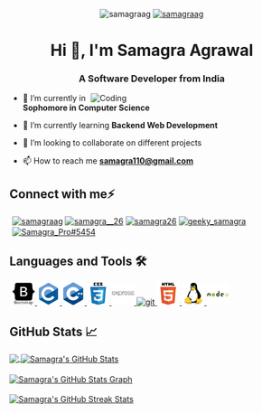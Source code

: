 <p align="center">
<img src="https://komarev.com/ghpvc/?username=samagraag&label=Profile%20views&color=0e75b6&style=flat" alt="samagraag" />
 <a href="https://github.com/samagraag?tab=followers"> 
  <img src="https://img.shields.io/github/followers/samagraag.svg?style=social&label=Follow" alt="samagraag" />
 </a>
</p>

<h1 align="center">Hi 👋, I'm Samagra Agrawal</h1>
<h3 align="center">A Software Developer from India</h3>


<!-- <p align="left"> <a href="https://github.com/ryo-ma/github-profile-trophy"><img src="https://github-profile-trophy.vercel.app/?username=samagraag" alt="samagraag" /></a> </p> -->
<img align="right" alt="Coding" width="360" src="https://media1.giphy.com/media/qgQUggAC3Pfv687qPC/giphy.gif">

- 🔭 I’m currently in **Sophomore in Computer Science**

- 🌱 I’m currently learning **Backend Web Development**

- 👯 I’m looking to collaborate on different projects

- 📫 How to reach me **samagra110@gmail.com**

## Connect with me⚡
<p align="left" style="margin: 0 5px;">
<a href="https://linkedin.com/in/samagraag" target="blank"><img align="center" src="https://raw.githubusercontent.com/rahuldkjain/github-profile-readme-generator/master/src/images/icons/Social/linked-in-alt.svg" alt="samagraag" height="30" width="40" /></a>
<a href="https://instagram.com/samagra__26" target="blank"><img align="center" src="https://raw.githubusercontent.com/rahuldkjain/github-profile-readme-generator/master/src/images/icons/Social/instagram.svg" alt="samagra__26" height="30" width="40" /></a>
<a href="https://www.codechef.com/users/samagra26" target="blank"><img align="center" src="https://cdn.jsdelivr.net/npm/simple-icons@3.1.0/icons/codechef.svg" alt="samagra26" height="30" width="40" /></a>
<a href="https://www.leetcode.com/geeky_samagra" target="blank"><img align="center" src="https://raw.githubusercontent.com/rahuldkjain/github-profile-readme-generator/master/src/images/icons/Social/leet-code.svg" alt="geeky_samagra" height="30" width="40" /></a>
<a href="https://discord.gg/Samagra_Pro#5454" target="blank"><img align="center" src="https://raw.githubusercontent.com/rahuldkjain/github-profile-readme-generator/master/src/images/icons/Social/discord.svg" alt="Samagra_Pro#5454" height="30" width="40" /></a>
</p>

## Languages and Tools 🛠
<p align="left" style="margin: 0 5px;">  <a href="https://getbootstrap.com" target="_blank" rel="noreferrer"> <img src="https://raw.githubusercontent.com/devicons/devicon/master/icons/bootstrap/bootstrap-plain-wordmark.svg" alt="bootstrap" width="40" height="40"/> </a> <a href="https://www.cprogramming.com/" target="_blank" rel="noreferrer"> <img src="https://raw.githubusercontent.com/devicons/devicon/master/icons/c/c-original.svg" alt="c" width="40" height="40"/> </a> <a href="https://www.w3schools.com/cpp/" target="_blank" rel="noreferrer"> <img src="https://raw.githubusercontent.com/devicons/devicon/master/icons/cplusplus/cplusplus-original.svg" alt="cplusplus" width="40" height="40"/> </a> <a href="https://www.w3schools.com/css/" target="_blank" rel="noreferrer"> <img src="https://raw.githubusercontent.com/devicons/devicon/master/icons/css3/css3-original-wordmark.svg" alt="css3" width="40" height="40"/> </a> <a href="https://expressjs.com" target="_blank" rel="noreferrer"> <img src="https://raw.githubusercontent.com/devicons/devicon/master/icons/express/express-original-wordmark.svg" alt="express" width="40" height="40"/> </a> <a href="https://git-scm.com/" target="_blank" rel="noreferrer"> <img src="https://www.vectorlogo.zone/logos/git-scm/git-scm-icon.svg" alt="git" width="40" height="40"/> </a> <a href="https://www.w3.org/html/" target="_blank" rel="noreferrer"> <img src="https://raw.githubusercontent.com/devicons/devicon/master/icons/html5/html5-original-wordmark.svg" alt="html5" width="40" height="40"/> </a> <a href="https://www.linux.org/" target="_blank" rel="noreferrer"> <img src="https://raw.githubusercontent.com/devicons/devicon/master/icons/linux/linux-original.svg" alt="linux" width="40" height="40"/> </a> <a href="https://nodejs.org" target="_blank" rel="noreferrer"> <img src="https://raw.githubusercontent.com/devicons/devicon/master/icons/nodejs/nodejs-original-wordmark.svg" alt="nodejs" width="40" height="40"/> </a> </p>

## GitHub Stats 📈
<a href="https://github.com/samagraag/samagraag">
      <img align="center" src="https://github-readme-stats.vercel.app/api/top-langs/?username=samagraag&hide=less&title_color=d13979&text_color=c9cacc&icon_color=2bbc8a&bg_color=1d1f21&langs_count=3" />
    </a>
    
 <a href="https://github.com/samagraag/samagraag">
      <img align="center" src="https://github-readme-stats.vercel.app/api?username=samagraag&count_private=true&show_icons=true&theme=radical&hide_border=true&custom_title=Deepesh%20Bhardwaj%27s%20Github%20Stats" alt="Samagra's GitHub Stats" />
    </a>
    <br><br>
    
  <a href="https://github.com/samagraag/samagraag">
      <img align="center" src="https://github-profile-summary-cards.vercel.app/api/cards/profile-details?username=samagraag&theme=radical&hide_border=true)](https://github.com/samagraag" alt="Samagra's GitHub Stats Graph"/>
    </a>
    <br><br>
    
   <a href="https://github.com/samagraag/samagraag">
      <img align="center" src="https://github-readme-streak-stats.herokuapp.com/?user=samagraag&theme=dark" alt="Samagra's GitHub Streak Stats"/>
    </a>
    <br><br>
    

